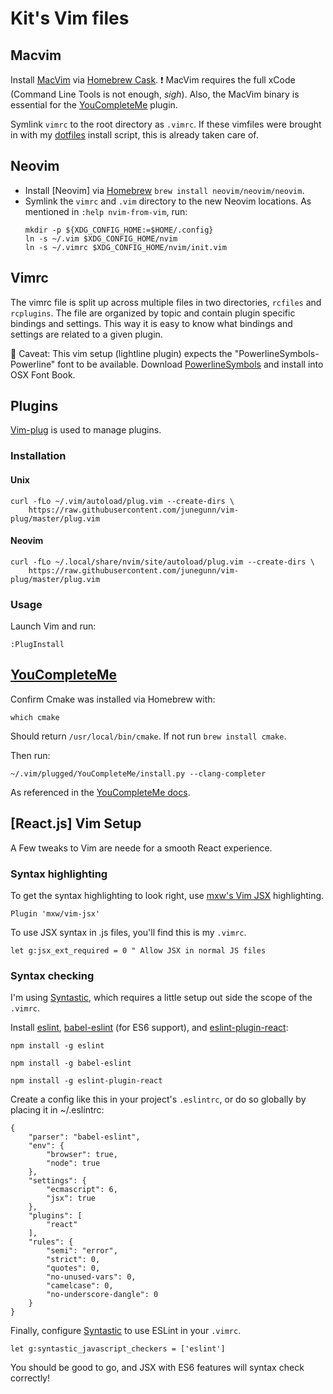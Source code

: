 # Kit's Vim files

## Macvim

Install [MacVim] via [Homebrew Cask].
:heavy_exclamation_mark: MacVim requires the full xCode (Command Line Tools is
not enough, _sigh_). Also, the MacVim binary is essential for the
[YouCompleteMe] plugin.

Symlink `vimrc` to the root directory as `.vimrc`. If these vimfiles were
brought in with my [dotfiles](www.github.com/kpearson/dotfiles) install script,
this is already taken care of.

## Neovim

* Install [Neovim] via [Homebrew] `brew install neovim/neovim/neovim`.
* Symlink the `vimrc` and `.vim` directory to the new Neovim locations.
    As mentioned in `:help nvim-from-vim`, run:
    ```shell
    mkdir -p ${XDG_CONFIG_HOME:=$HOME/.config}
    ln -s ~/.vim $XDG_CONFIG_HOME/nvim
    ln -s ~/.vimrc $XDG_CONFIG_HOME/nvim/init.vim
    ```

## Vimrc

The vimrc file is split up across multiple files in two directories, `rcfiles`
and `rcplugins`. The file are organized by topic and contain plugin specific
bindings and settings. This way it is easy to know what bindings and settings
are related to a given plugin.

:large_orange_diamond: Caveat: This vim setup (lightline plugin) expects the
"PowerlineSymbols-Powerline" font to be available. Download [PowerlineSymbols]
and install into OSX Font Book.

## Plugins

[Vim-plug] is used to manage plugins.

### Installation

#### Unix

```shell
curl -fLo ~/.vim/autoload/plug.vim --create-dirs \
    https://raw.githubusercontent.com/junegunn/vim-plug/master/plug.vim
```

#### Neovim

```shell
curl -fLo ~/.local/share/nvim/site/autoload/plug.vim --create-dirs \
    https://raw.githubusercontent.com/junegunn/vim-plug/master/plug.vim
```

### Usage

Launch Vim and run:

```shell
:PlugInstall
```

## [YouCompleteMe]

Confirm Cmake was installed via Homebrew with:

```
which cmake
```

Should return `/usr/local/bin/cmake`. If not run `brew install cmake`.

Then run:

```
~/.vim/plugged/YouCompleteMe/install.py --clang-completer
```

As referenced in the [YouCompleteMe docs].

## [React.js] Vim Setup

A Few tweaks to Vim are neede for a smooth React experience.

### Syntax highlighting

To get the syntax highlighting to look right, use
[mxw's Vim JSX](https://github.com/mxw/vim-jsx) highlighting.

```
Plugin 'mxw/vim-jsx'
```

To use JSX syntax in .js files, you'll find this is my `.vimrc`.

```
let g:jsx_ext_required = 0 " Allow JSX in normal JS files
```

### Syntax checking

I'm using [Syntastic], which requires a little setup out side the scope of
the `.vimrc`.

Install [eslint], [babel-eslint]  (for ES6 support), and [eslint-plugin-react]:

```
npm install -g eslint

npm install -g babel-eslint

npm install -g eslint-plugin-react
```

Create a config like this in your project's `.eslintrc`, or do so globally by
placing it in ~/.eslintrc:

```
{
    "parser": "babel-eslint",
    "env": {
        "browser": true,
        "node": true
    },
    "settings": {
        "ecmascript": 6,
        "jsx": true
    },
    "plugins": [
        "react"
    ],
    "rules": {
        "semi": "error",
        "strict": 0,
        "quotes": 0,
        "no-unused-vars": 0,
        "camelcase": 0,
        "no-underscore-dangle": 0
    }
}
```

Finally, configure [Syntastic] to use ESLint in your `.vimrc`.

```
let g:syntastic_javascript_checkers = ['eslint']
```

You should be good to go, and JSX with ES6 features will syntax check correctly! 

[eslint-plugin-react]: https://github.com/yannickcr/eslint-plugin-react
[babel-eslint]: https://github.com/babel/babel-eslint
[eslint]: http://eslint.org/
[syntastic]: https://github.com/vim-syntastic/syntastic
[Homebrew]: http://brew.sh/
[Homebrew Cask]: https://github.com/caskroom/homebrew-cask
[MacVim]: https://github.com/b4winckler/macvim
[Vim-plug]: https://github.com/junegunn/vim-plug
[YouCompleteMe]: https://github.com/Valloric/YouCompleteMe
[YouCompleteMe docs]: https://github.com/Valloric/YouCompleteMe#mac-os-x-installation
[PowerlineSymbols]: https://github.com/powerline/powerline/blob/develop/font/PowerlineSymbols.otf?raw=true

